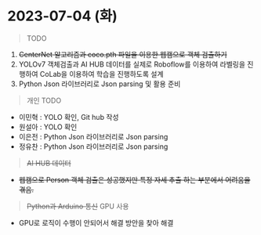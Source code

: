 # 2023-07-04 (화)

> TODO
1. ~~CenterNet 알고리즘과 coco.pth 파일을 이용한 웹캠으로 객체 검출하기~~
2. YOLOv7 객체검출과 AI HUB 데이터를 실제로 Roboflow를 이용하여 라벨링을 진행하여 CoLab을 이용하여 학습을 진행하도록 설계
3. Python Json 라이브러리로 Json parsing 및 활용 준비

> 개인 TODO
- 이민혁 : YOLO 확인, Git hub 작성
- 원설아 : YOLO 확인
- 이은전 : Python Json 라이브러리로 Json parsing
- 정유찬 : Python Json 라이브러리로 Json parsing

> ~~AI HUB 데이터~~
- ~~웹캠으로 Person 객체 검출은 성공했지만 특정 자세 추출 하는 부분에서 어려움을 겪음.~~
> ~~Python과 Arduino 통신~~
> GPU 사용
- GPU로 로직이 수행이 안되어서 해결 방안을 찾아 해결

  
